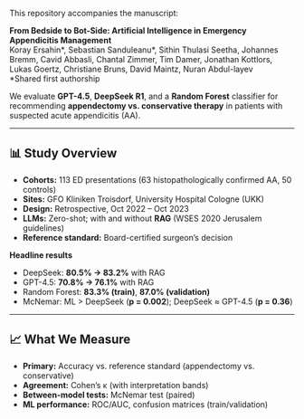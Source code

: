 This repository accompanies the manuscript:

**From Bedside to Bot-Side: Artificial Intelligence in Emergency Appendicitis Management**  
Koray Ersahin*, Sebastian Sanduleanu*, Sithin Thulasi Seetha, Johannes Bremm, Cavid Abbasli, Chantal Zimmer, Tim Damer, Jonathan Kottlors, Lukas Goertz, Christiane Bruns, David Maintz, Nuran Abdul-layev  
*Shared first authorship

We evaluate **GPT-4.5**, **DeepSeek R1**, and a **Random Forest** classifier for recommending **appendectomy vs. conservative therapy** in patients with suspected acute appendicitis (AA).

---

## 📊 Study Overview

- **Cohorts:** 113 ED presentations (63 histopathologically confirmed AA, 50 controls)  
- **Sites:** GFO Kliniken Troisdorf, University Hospital Cologne (UKK)  
- **Design:** Retrospective, Oct 2022 – Oct 2023  
- **LLMs:** Zero-shot; with and without **RAG** (WSES 2020 Jerusalem guidelines)  
- **Reference standard:** Board-certified surgeon’s decision

**Headline results**

- DeepSeek: **80.5% → 83.2%** with RAG  
- GPT-4.5: **70.8% → 76.1%** with RAG  
- Random Forest: **83.3% (train)**, **87.0% (validation)**  
- McNemar: ML > DeepSeek (**p = 0.002**); DeepSeek ≈ GPT-4.5 (**p = 0.36**)

---

## 📈 What We Measure

- **Primary:** Accuracy vs. reference standard (appendectomy vs. conservative)  
- **Agreement:** Cohen’s κ (with interpretation bands)  
- **Between-model tests:** McNemar test (paired)  
- **ML performance:** ROC/AUC, confusion matrices (train/validation)
